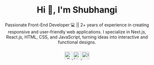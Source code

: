 ###

<h1 align="center">Hi 👋, I'm Shubhangi </h1>

###

<p align="center">
Passionate Front-End Developer 💻 || 2+ years of experience in creating responsive and user-friendly web applications. I specialize in Next.js, React.js, HTML, CSS, and JavaScript, turning ideas into interactive and functional designs.
</p>

###

<div align="center">
  <a href="mailto:shubhangibagwe@gmail.com" target="_blank">
    <img src="https://img.shields.io/static/v1?message=Gmail&logo=gmail&label=&color=D14836&logoColor=white&labelColor=&style=for-the-badge" height="25" alt="Gmail logo" />
  </a>
  <a href="https://www.linkedin.com/in/shubhangi-bagwe-7626271a3/" target="_blank">
    <img src="https://img.shields.io/static/v1?message=LinkedIn&logo=linkedin&label=&color=0077B5&logoColor=white&labelColor=&style=for-the-badge" height="25" alt="LinkedIn logo" />
  </a>
  <a href="https://www.instagram.com/shubhu__2000/profilecard/" target="_blank">
    <img src="https://img.shields.io/static/v1?message=Innstagram&logo=instagram&label=&color=E4405F&logoColor=white&labelColor=&style=for-the-badge" height="25" alt="Instagram logo" />
  </a>
</div>

###
